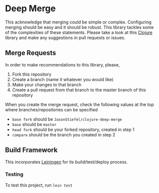 # Deep Merge

This acknowledge that merging could be simple or complex. Configuring merging should be easy and it should be robust. This library tackles some of the complexities of these statements. Please take a look at this [Clojure](https://clojure.org/) library and make any suggestions in pull requests or issues.

## Merge Requests
In order to make recommendations to this library, please,
1. Fork this repository
2. Create a branch (name it whatever you would like)
3. Make your changes to that branch
4. Create a pull request from that branch to the master branch of this repository

When you create the merge request, check the following values at the top where branches/repositories can be specified
* `base fork` should be `JasonStiefel/clojure-deep-merge`
* `base` should be `master`
* `head fork` should be your forked repository, created in step 1
* `compare` should be the branch you created in step 2

## Build Framework
This incorporates [Leiningen](https://leiningen.org/) for its build/test/deploy process.
### Testing
To test this project, run `lein test`